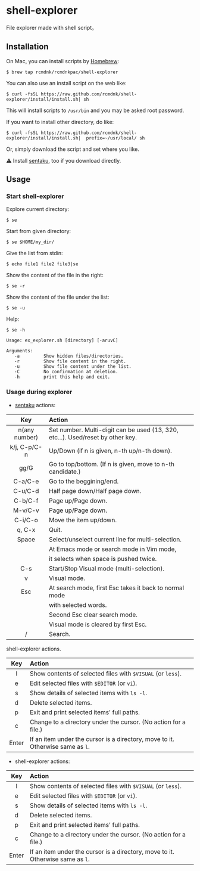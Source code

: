 # shell-explorer
File explorer made with shell script。

## Installation

On Mac, you can install scripts by [Homebrew](https://github.com/mxcl/homebrew):

    $ brew tap rcmdnk/rcmdnkpac/shell-explorer

You can also use an install script on the web like:

    $ curl -fsSL https://raw.github.com/rcmdnk/shell-explorer/install/install.sh| sh

This will install scripts to `/usr/bin`
and you may be asked root password.

If you want to install other directory, do like:

    $ curl -fsSL https://raw.github.com/rcmdnk/shell-explorer/install/install.sh|  prefix=~/usr/local/ sh

Or, simply download the script and set where you like.

:warning: Install [sentaku](https://github.com/rcmdnk/sentaku), too
if you download directly.

## Usage

### Start shell-explorer

Explore current directory:

    $ se

Start from given directory:

    $ se $HOME/my_dir/

Give the list from stdin:

    $ echo file1 file2 file3|se

Show the content of the file in the right:

    $ se -r

Show the content of the file under the list:

    $ se -u

Help:

    $ se -h

    Usage: ex_explorer.sh [directory] [-aruvC]

    Arguments:
       -a         Show hidden files/directories.
       -r         Show file content in the right.
       -u         Show file content under the list.
       -C         No confirmation at deletion.
       -h         print this help and exit.

### Usage during explorer

* [sentaku](https://github.com/rcmdnk/sentaku) actions:

Key|Action
:-:|:-
n(any number)| Set number. Multi-digit can be used (13, 320, etc...). Used/reset by other key.
k/j, C-p/C-n | Up/Down (if n is given, n-th up/n-th down).
gg/G     | Go to top/bottom. (If n is given, move to n-th candidate.)
C-a/C-e  | Go to the beggining/end.
C-u/C-d  | Half page down/Half page down.
C-b/C-f  | Page up/Page down.
M-v/C-v  | Page up/Page down.
C-i/C-o  | Move the item up/down.
q, C-x   | Quit.
Space    | Select/unselect current line for multi-selection.
         | At Emacs mode or search mode in Vim mode,
         | it selects when space is pushed twice.
C-s      | Start/Stop Visual mode (multi-selection).
v        | Visual mode.
Esc      | At search mode, first Esc takes it back to normal mode
         | with selected words.
         | Second Esc clear search mode.
         | Visual mode is cleared by first Esc.
/        | Search.

shell-explorer actions.

Key|Action
:-:|:-
l| Show contents of selected files with `$VISUAL` (or `less`).
e| Edit selected files with `$EDITOR` (or `vi`).
s| Show details of selected items with `ls -l`.
d| Delete selected items.
p| Exit and print selected items' full paths.
c| Change to a directory under the cursor. (No action for a file.)
Enter|If an item under the cursor is a directory, move to it. Otherwise same as `l`.

* shell-explorer actions:

Key|Action
:-:|:-
l| Show contents of selected files with `$VISUAL` (or `less`).
e| Edit selected files with `$EDITOR` (or `vi`).
s| Show details of selected items with `ls -l`.
d| Delete selected items.
p| Exit and print selected items' full paths.
c| Change to a directory under the cursor. (No action for a file.)
Enter|If an item under the cursor is a directory, move to it. Otherwise same as `l`.

